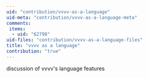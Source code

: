 ```yaml
---
uid: "contribution/vvvv-as-a-language"
uid-meta: "contribution/vvvv-as-a-language-meta"
comments: 
 items: 
  - uid: "62798"
uid-files: "contribution/vvvv-as-a-language-files"
title: "vvvv as a language"
contribution: "true"
---
```


discussion of vvvv's language features